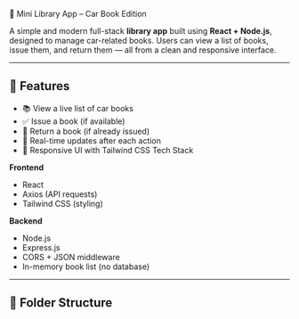 🚗 Mini Library App – Car Book Edition

A simple and modern full-stack **library app** built using **React + Node.js**, designed to manage car-related books. Users can view a list of books, issue them, and return them — all from a clean and responsive interface.

---

## 🔧 Features

- 📚 View a live list of car books
- ✅ Issue a book (if available)
- 🔁 Return a book (if already issued)
- 🔄 Real-time updates after each action
- 💅 Responsive UI with Tailwind CSS
Tech Stack

**Frontend**  
- React  
- Axios (API requests)  
- Tailwind CSS (styling)  

**Backend**  
- Node.js  
- Express.js  
- CORS + JSON middleware  
- In-memory book list (no database)
- --

## 📁 Folder Structure
